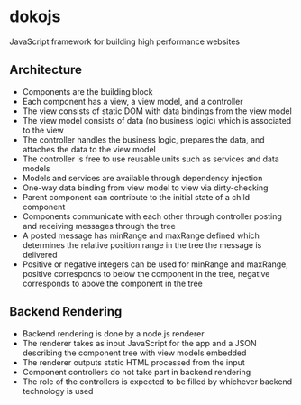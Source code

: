 dokojs
======

JavaScript framework for building high performance websites


Architecture
------

* Components are the building block
* Each component has a view, a view model, and a controller
* The view consists of static DOM with data bindings from the view model
* The view model consists of data (no business logic) which is associated to the view
* The controller handles the business logic, prepares the data, and attaches the data to the view model
* The controller is free to use reusable units such as services and data models
* Models and services are available through dependency injection
* One-way data binding from view model to view via dirty-checking
* Parent component can contribute to the initial state of a child component
* Components communicate with each other through controller posting and receiving messages through the tree
* A posted message has minRange and maxRange defined which determines the relative position range in the tree the message is delivered
* Positive or negative integers can be used for minRange and maxRange, positive corresponds to below the component in the tree, negative corresponds to above the component in the tree


Backend Rendering
------

* Backend rendering is done by a node.js renderer
* The renderer takes as input JavaScript for the app and a JSON describing the component tree with view models embedded
* The renderer outputs static HTML processed from the input
* Component controllers do not take part in backend rendering
* The role of the controllers is expected to be filled by whichever backend technology is used
